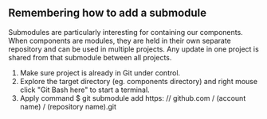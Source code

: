 ## Remembering how to add a submodule

Submodules are particularly interesting for containing our components.   When components are modules, they are held in their own separate repository and can
be used in multiple projects.   Any update in one project is shared from that submodule between all projects.

1) Make sure project is already in Git under control.
2) Explore the target directory (eg. components directory) and right mouse click "Git Bash here" to start a terminal.
3) Apply command $ git submodule add https: // github.com / (account name) / (repository name).git